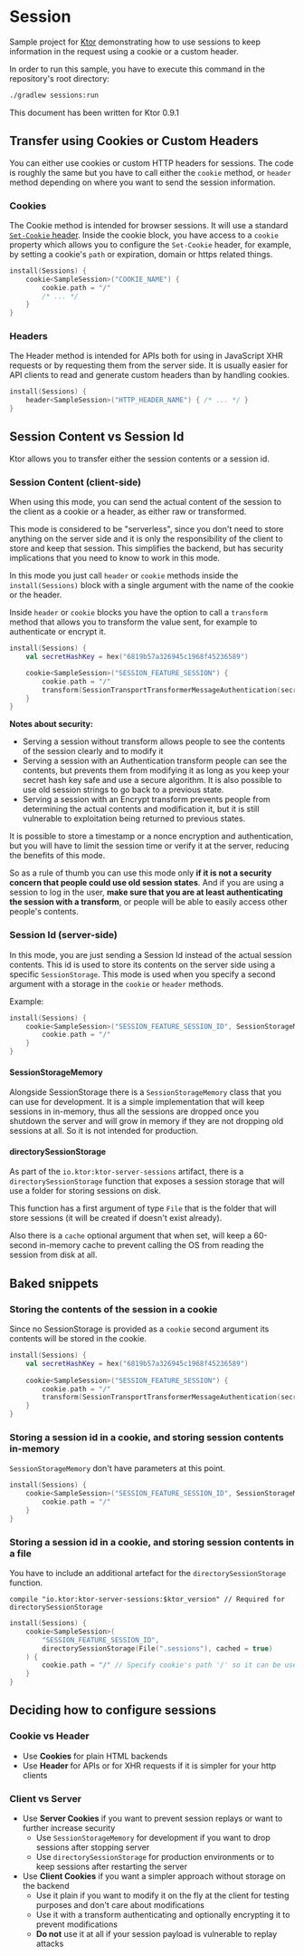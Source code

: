 # Session

Sample project for [Ktor](http://ktor.io) demonstrating how to use sessions to keep information in the request
using a cookie or a custom header.

In order to run this sample, you have to execute this command in the repository's root directory:

```bash
./gradlew sessions:run
```

This document has been written for Ktor 0.9.1

## Transfer using Cookies or Custom Headers

You can either use cookies or custom HTTP headers for sessions. The code is roughly the same but you have to
call either the `cookie` method, or `header` method depending on where you want to send the session information.

### Cookies

The Cookie method is intended for browser sessions. It will use a standard
[`Set-Cookie` header](https://developer.mozilla.org/es/docs/Web/HTTP/Headers/Set-Cookie).
Inside the cookie block, you have access to a `cookie` property which allows you to configure the `Set-Cookie` header,
for example, by setting a cookie's `path` or expiration, domain or https related things.

```kotlin
install(Sessions) {
    cookie<SampleSession>("COOKIE_NAME") {
        cookie.path = "/"
        /* ... */
    }
}
```

### Headers

The Header method is intended for APIs both for using in JavaScript XHR requests or by requesting them
from the server side. It is usually easier for API clients to read and generate custom headers than by handling
cookies.

```kotlin
install(Sessions) {
    header<SampleSession>("HTTP_HEADER_NAME") { /* ... */ }
}
```

## Session Content vs Session Id

Ktor allows you to transfer either the session contents or a session id.

### Session Content (client-side)

When using this mode, you can send the actual content of the session to the client as a cookie or a header, as either
raw or transformed.

This mode is considered to be "serverless", since you don't need to store anything on the server side and it is only
the responsibility of the client to store and keep that session. This simplifies the backend, but has security
implications that you need to know to work in this mode.

In this mode you just call `header` or `cookie` methods inside the `install(Sessions)` block with a single argument
with the name of the cookie or the header.

Inside `header` or `cookie` blocks you have the option to call a `transform` method that allows you to transform
the value sent, for example to authenticate or encrypt it.

```kotlin
install(Sessions) {
    val secretHashKey = hex("6819b57a326945c1968f45236589")

    cookie<SampleSession>("SESSION_FEATURE_SESSION") {
        cookie.path = "/"
        transform(SessionTransportTransformerMessageAuthentication(secretHashKey, "HmacSHA256"))
    }
}
```

**Notes about security:**

* Serving a session without transform allows people to see the contents of the session clearly and to modify it
* Serving a session with an Authentication transform people can see the contents, but prevents them from modifying it as long
  as you keep your secret hash key safe and use a secure algorithm. It is also possible to use old session strings to go back
  to a previous state.
* Serving a session with an Encrypt transform prevents people from determining the actual contents and modification it,
  but it is still vulnerable to exploitation being returned to previous states.
  
It is possible to store a timestamp or a nonce encryption and authentication, but you will have to limit the
session time or verify it at the server, reducing the benefits of this mode.

So as a rule of thumb you can use this mode only **if it is not a security concern that people could use old
session states**. And if you are using a session to log in the user, **make sure that you are at least authenticating
the session with a transform**, or people will be able to easily access other people's contents.

### Session Id (server-side)

In this mode, you are just sending a Session Id instead of the actual session contents.
This id is used to store its contents on the server side using a specific `SessionStorage`.
This mode is used when you specify a second argument with a storage in the `cookie` or `header` methods.

Example:

```kotlin
install(Sessions) {
    cookie<SampleSession>("SESSION_FEATURE_SESSION_ID", SessionStorageMemory()) {
        cookie.path = "/"
    }
}
```

#### SessionStorageMemory

Alongside SessionStorage there is a `SessionStorageMemory` class that you can use for development.
It is a simple implementation that will keep sessions in in-memory, thus all the sessions are dropped
once you shutdown the server and will grow in memory if they are not dropping old sessions at all.
So it is not intended for production.  

#### directorySessionStorage

As part of the `io.ktor:ktor-server-sessions` artifact, there is a `directorySessionStorage` function
that exposes a session storage that will use a folder for storing sessions on disk.

This function has a first argument of type `File` that is the folder that will store sessions (it will be created
if doesn't exist already).

Also there is a `cache` optional argument that when set, will keep a 60-second in-memory cache to prevent
calling the OS from reading the session from disk at all.

## Baked snippets

### Storing the contents of the session in a cookie

Since no SessionStorage is provided as a `cookie` second argument its contents will be stored in the cookie.

```kotlin
install(Sessions) {
    val secretHashKey = hex("6819b57a326945c1968f45236589")
    
    cookie<SampleSession>("SESSION_FEATURE_SESSION") {
        cookie.path = "/"
        transform(SessionTransportTransformerMessageAuthentication(secretHashKey, "HmacSHA256"))
    }
}
```

### Storing a session id in a cookie, and storing session contents in-memory

`SessionStorageMemory` don't have parameters at this point.

```kotlin
install(Sessions) {
    cookie<SampleSession>("SESSION_FEATURE_SESSION_ID", SessionStorageMemory()) {
        cookie.path = "/"
    }
}
```

### Storing a session id in a cookie, and storing session contents in a file

You have to include an additional artefact for the `directorySessionStorage` function.

`compile "io.ktor:ktor-server-sessions:$ktor_version" // Required for directorySessionStorage`

```kotlin
install(Sessions) {
    cookie<SampleSession>(
        "SESSION_FEATURE_SESSION_ID",
        directorySessionStorage(File(".sessions"), cached = true)
    ) {
        cookie.path = "/" // Specify cookie's path '/' so it can be used in the whole site
    }
}
```

## Deciding how to configure sessions

### Cookie vs Header

* Use **Cookies** for plain HTML backends
* Use **Header** for APIs or for XHR requests if it is simpler for your http clients

### Client vs Server

* Use **Server Cookies** if you want to prevent session replays or want to further increase security
  * Use `SessionStorageMemory` for development if you want to drop sessions after stopping server
  * Use `directorySessionStorage` for production environments or to keep sessions after restarting the server
* Use **Client Cookies** if you want a simpler approach without storage on the backend
  * Use it plain if you want to modify it on the fly at the client for testing purposes and don't care about modifications
  * Use it with a transform authenticating and optionally encrypting it to prevent modifications
  * **Do not** use it at all if your session payload is vulnerable to replay attacks
